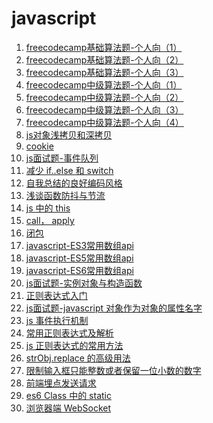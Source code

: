 <!--
 * @Descripttion: js 文章列表
 * @Author: tom-z(spirit108@foxmail.com)
 * @Date: 2019-12-06 08:47:59
 * @LastEditors: tom-z(spirit108@foxmail.com)
 * @LastEditTime: 2020-02-26 13:52:53
 -->
# javascript
1. [freecodecamp基础算法题-个人向（1）](./1811/01.md)
2. [freecodecamp基础算法题-个人向（2）](./1811/02.md)
3. [freecodecamp基础算法题-个人向（3）](./1811/03.md)
4. [freecodecamp中级算法题-个人向（1）](./1811/04.md)
5. [freecodecamp中级算法题-个人向（2）](./1811/05.md)
6. [freecodecamp中级算法题-个人向（3）](./1811/06.md)
7. [freecodecamp中级算法题-个人向（4）](./1811/07.md)
8. [js对象浅拷贝和深拷贝](./1811/08.md)
9. [cookie](./1811/09.md)
10. [js面试题-事件队列](./1812/00.md)
11. [减少 if..else 和 switch](./1901/01.md)
12. [自我总结的良好编码风格](./1901/02.md)
13. [浅谈函数防抖与节流](./1902/01.md)
14. [js 中的 this](./1902/09.md)
15. [call， apply](./1902/10.md)
16. [闭包](./1903/01.md)
17. [javascript-ES3常用数组api](./1904/190401.md)
18. [javascript-ES5常用数组api](./1904/190402.md)
19. [javascript-ES6常用数组api](./1904/190403.md)
20. [js面试题-实例对象与构造函数](./1904/190404.md)
21. [正则表达式入门](./1904/190405.md)
22. [js面试题-javascript 对象作为对象的属性名字](./1904/190406.md)
23. [js 事件执行机制](./1904/190407.md)
24. [常用正则表达式及解析](./1909/190901.md)
25. [js 正则表达式的常用方法](./1909/190902.md)
26. [strObj.replace 的高级用法](./1909/190903.md)
27. [限制输入框只能整数或者保留一位小数的数字](./1910/191001.md)
28. [前端埋点发送请求](./1912/191201.md)
29. [es6 Class 中的 static](./1912/191202.md)
30. [浏览器端 WebSocket](./2002/200201.md)
